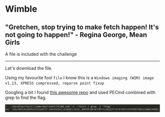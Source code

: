 # Wimble
## "Gretchen, stop trying to make fetch happen! It's not going to happen!" - Regina George, Mean Girls

A file is included with the challenge

---

Let's download the file.

Using my favourite fool `file` I know this is a `Windows imaging (WIM) image v1.13, XPRESS compressed, reparse point fixup`

Googling a bit I found [this awesome repo](https://ericzimmerman.github.io/#!index.md) and used PECmd combined with grep to find the flag.

![Alt text](image.png)